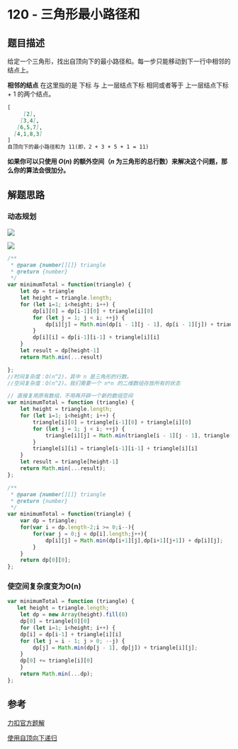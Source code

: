 # 120 - 三角形最小路径和

## 题目描述

给定一个三角形，找出自顶向下的最小路径和。每一步只能移动到下一行中相邻的结点上。

**相邻的结点** 在这里指的是 下标 与 上一层结点下标 相同或者等于 上一层结点下标 + 1 的两个结点。

```markdown
[
     [2],
    [3,4],
   [6,5,7],
  [4,1,8,3]
]
自顶向下的最小路径和为 11(即，2 + 3 + 5 + 1 = 11)
```

**如果你可以只使用 *O*(*n*) 的额外空间（*n* 为三角形的总行数）来解决这个问题，那么你的算法会很加分。**

## 解题思路

### 动态规划

![](E:\Typra文档\img\Snipaste_2020-07-14_14-35-16.PNG)

![](E:\Typra文档\img\Snipaste_2020-07-14_14-35-29.PNG)

```javascript
/**
 * @param {number[][]} triangle
 * @return {number}
 */
var minimumTotal = function(triangle) {
    let dp = triangle
    let height = triangle.length;
    for (let i=1; i<height; i++) {
        dp[i][0] = dp[i-1][0] + triangle[i][0]
        for (let j = 1; j < i; ++j) {
            dp[i][j] = Math.min(dp[i - 1][j - 1], dp[i - 1][j]) + triangle[i][j];
        }
        dp[i][i] = dp[i-1][i-1] + triangle[i][i]
    }
    let result = dp[height-1]
    return Math.min(...result)

};
//时间复杂度：O(n^2)，其中 n 是三角形的行数。
//空间复杂度：O(n^2)。我们需要一个 n*n 的二维数组存放所有的状态
```

```javascript
// 直接复用原有数组，不用再开辟一个新的数组空间
var minimumTotal = function (triangle) {
    let height = triangle.length;
    for (let i=1; i<height; i++) {
        triangle[i][0] = triangle[i-1][0] + triangle[i][0]
        for (let j = 1; j < i; ++j) {
            triangle[i][j] = Math.min(triangle[i - 1][j - 1], triangle[i - 1][j]) + triangle[i][j];
        }
        triangle[i][i] = triangle[i-1][i-1] + triangle[i][i]
    }
    let result = triangle[height-1]
    return Math.min(...result);
};
```

```javascript
/**
 * @param {number[][]} triangle
 * @return {number}
 */
var minimumTotal = function(triangle) {
    var dp = triangle;
    for(var i = dp.length-2;i >= 0;i--){
        for(var j = 0;j < dp[i].length;j++){
            dp[i][j] = Math.min(dp[i+1][j],dp[i+1][j+1]) + dp[i][j];
        }
    }
    return dp[0][0];
};
```



### 使空间复杂度变为O(n)

```javascript
var minimumTotal = function (triangle) {
   let height = triangle.length;
    let dp = new Array(height).fill(0)
    dp[0] = triangle[0][0]
    for (let i=1; i<height; i++) {
    dp[i] = dp[i-1] + triangle[i][i]
    for (let j = i - 1; j > 0; --j) {
        dp[j] = Math.min(dp[j - 1], dp[j]) + triangle[i][j];
    }
    dp[0] += triangle[i][0]
    }
    return Math.min(...dp);
};
```

## 参考

[力扣官方题解](https://leetcode-cn.com/problems/triangle/solution/san-jiao-xing-zui-xiao-lu-jing-he-by-leetcode-solu/)

[使用自顶向下递归](https://leetcode-cn.com/problems/triangle/solution/120-san-jiao-xing-zui-xiao-lu-jing-he-by-alexer-66/)


